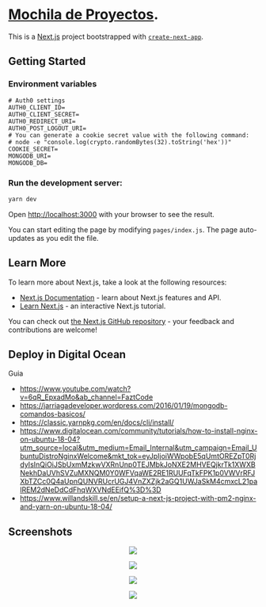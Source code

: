 # [Mochila de Proyectos](https://montanadefuego.org/).

This is a [Next.js](https://nextjs.org/) project bootstrapped with [`create-next-app`](https://github.com/vercel/next.js/tree/canary/packages/create-next-app).

## Getting Started

### Environment variables

```
# Auth0 settings
AUTH0_CLIENT_ID=
AUTH0_CLIENT_SECRET=
AUTH0_REDIRECT_URI=
AUTH0_POST_LOGOUT_URI=
# You can generate a cookie secret value with the following command:
# node -e "console.log(crypto.randomBytes(32).toString('hex'))"
COOKIE_SECRET=
MONGODB_URI=
MONGODB_DB=
```

### Run the development server:

```bash
yarn dev
```

Open [http://localhost:3000](http://localhost:3000) with your browser to see the result.

You can start editing the page by modifying `pages/index.js`. The page auto-updates as you edit the file.

## Learn More

To learn more about Next.js, take a look at the following resources:

- [Next.js Documentation](https://nextjs.org/docs) - learn about Next.js features and API.
- [Learn Next.js](https://nextjs.org/learn) - an interactive Next.js tutorial.

You can check out [the Next.js GitHub repository](https://github.com/vercel/next.js/) - your feedback and contributions are welcome!

## Deploy in Digital Ocean

Guia

- https://www.youtube.com/watch?v=6qR_EpxadMo&ab_channel=FaztCode
- https://jarriagadeveloper.wordpress.com/2016/01/19/mongodb-comandos-basicos/
- https://classic.yarnpkg.com/en/docs/cli/install/
- https://www.digitalocean.com/community/tutorials/how-to-install-nginx-on-ubuntu-18-04?utm_source=local&utm_medium=Email_Internal&utm_campaign=Email_UbuntuDistroNginxWelcome&mkt_tok=eyJpIjoiWWpobE5qUmtOREZpT0RjdyIsInQiOiJSbUxmMzkwVXRnUnp0TEJMbkJoNXE2MHVEQjkrTk1XWXBNekhDaUVhSVZuMXNQM0Y0WFVqaWE2RE1RUUFqTkFPK1p0VWVrRFJXbTZCc0Q4aUpnQUNVRUcrUGJ4VnZXZjk2aGQ1UWJaSkM4cmxcL21palREM2dNeDdCdFhqWXVNdEEifQ%3D%3D
- https://www.willandskill.se/en/setup-a-next-js-project-with-pm2-nginx-and-yarn-on-ubuntu-18-04/

## Screenshots

<p align="center">
  <img align="center" style="margin: 0 auto;" src="https://i.imgur.com/Pl8jA2f.png">
</p>

<p align="center">
  <img align="center" style="margin: 0 auto;" src="https://i.imgur.com/c5UCv5A.png">
</p>

<p align="center">
  <img align="center" style="margin: 0 auto;" src="https://i.imgur.com/LolEwck.png">
</p>

<p align="center">
  <img align="center" style="margin: 0 auto;" src="https://i.imgur.com/wbguNhO.png">
</p>
